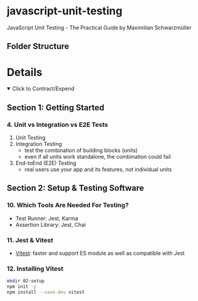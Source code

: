 # javascript-unit-testing

JavaScript Unit Testing - The Practical Guide by Maximilian Schwarzmüller

## Folder Structure

# Details

<details open> 
  <summary>Click to Contract/Expend</summary>

## Section 1: Getting Started

### 4. Unit vs Integration vs E2E Tests

1. Unit Testing
2. Integration Testing
   - test the combination of building blocks (units)
   - even if all units work standalone, the combination could fail
3. End-toEnd (E2E) Testing
   - real users use your app and its features, not individual units

## Section 2: Setup & Testing Software

### 10. Which Tools Are Needed For Testing?

- Test Runner: Jest, Karma
- Assertion Library: Jest, Chai

### 11. Jest & Vitest

- [Vitest](https://vitest.dev/): faster and support ES module as well as compatible with Jest

### 12. Installing Vitest

```sh
mkdir 02-setup
npm init -y
npm install --save-dev vitest
```

</details>
